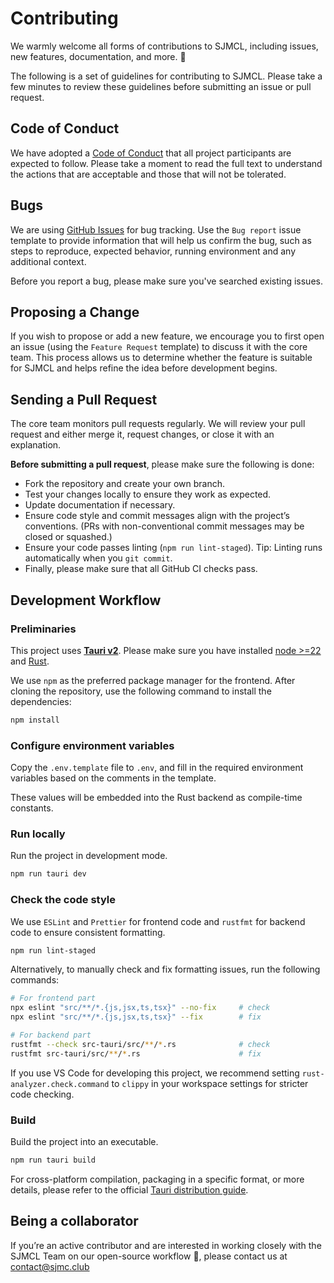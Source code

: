 # Contributing

We warmly welcome all forms of contributions to SJMCL, including issues, new features, documentation, and more. 🥰

The following is a set of guidelines for contributing to SJMCL. Please take a few minutes to review these guidelines before submitting an issue or pull request.

## Code of Conduct

We have adopted a [Code of Conduct](https://github.com/UNIkeEN/SJMCL/blob/main/CODE_OF_CONDUCT.md) that all project participants are expected to follow. Please take a moment to read the full text to understand the actions that are acceptable and those that will not be tolerated.

## Bugs

We are using [GitHub Issues](https://github.com/UNIkeEN/SJMCL/issues) for bug tracking. Use the `Bug report` issue template to provide information that will help us confirm the bug, such as steps to reproduce, expected behavior, running environment and any additional context. 

Before you report a bug, please make sure you've searched existing issues.

## Proposing a Change

If you wish to propose or add a new feature, we encourage you to first open an issue (using the `Feature Request` template) to discuss it with the core team. This process allows us to determine whether the feature is suitable for SJMCL and helps refine the idea before development begins.

<!-- ### Your First Pull Request (TBD)-->

## Sending a Pull Request

The core team monitors pull requests regularly. We will review your pull request and either merge it, request changes, or close it with an explanation.

**Before submitting a pull request**, please make sure the following is done:

* Fork the repository and create your own branch.
* Test your changes locally to ensure they work as expected.
* Update documentation if necessary.
* Ensure code style and commit messages align with the project’s conventions. (PRs with non-conventional commit messages may be closed or squashed.)
* Ensure your code passes linting (`npm run lint-staged`). Tip: Linting runs automatically when you `git commit`.
* Finally, please make sure that all GitHub CI checks pass.

## Development Workflow

### Preliminaries

This project uses **[Tauri v2](https://v2.tauri.app/)**. Please make sure you have installed [node >=22](https://nodejs.org/) and [Rust](https://www.rust-lang.org/learn/get-started).

We use `npm` as the preferred package manager for the frontend. After cloning the repository, use the following command to install the dependencies:

```bash
npm install
```

### Configure environment variables

Copy the `.env.template` file to `.env`, and fill in the required environment variables based on the comments in the template.

These values will be embedded into the Rust backend as compile-time constants.

### Run locally

Run the project in development mode.

```bash
npm run tauri dev
```

### Check the code style

We use `ESLint` and `Prettier` for frontend code and `rustfmt` for backend code to ensure consistent formatting. 

```bash
npm run lint-staged
```

Alternatively, to manually check and fix formatting issues, run the following commands:

```bash
# For frontend part
npx eslint "src/**/*.{js,jsx,ts,tsx}" --no-fix     # check
npx eslint "src/**/*.{js,jsx,ts,tsx}" --fix        # fix

# For backend part
rustfmt --check src-tauri/src/**/*.rs              # check
rustfmt src-tauri/src/**/*.rs                      # fix
```

If you use VS Code for developing this project, we recommend setting `rust-analyzer.check.command` to `clippy` in your workspace settings for stricter code checking.

### Build

Build the project into an executable.

```bash
npm run tauri build
```

For cross-platform compilation, packaging in a specific format, or more details, please refer to the official [Tauri distribution guide](https://tauri.app/distribute/).

## Being a collaborator

If you’re an active contributor and are interested in working closely with the SJMCL Team on our open-source workflow 💪, please contact us at [contact@sjmc.club](mailto:contact@sjmc.club)
